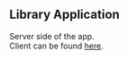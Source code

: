 ## Library Application
Server side of the app.\
Client can be found [here](https://github.com/s-kakol/libraryApp-client).
